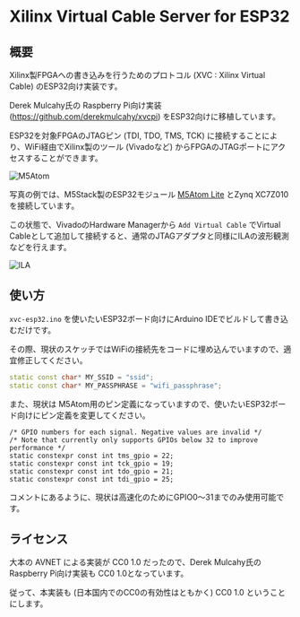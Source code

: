 # Xilinx Virtual Cable Server for ESP32

## 概要

Xilinx製FPGAへの書き込みを行うためのプロトコル (XVC : Xilinx Virtual Cable) のESP32向け実装です。

Derek Mulcahy氏の Raspberry Pi向け実装(https://github.com/derekmulcahy/xvcpi) をESP32向けに移植しています。

ESP32を対象FPGAのJTAGピン (TDI, TDO, TMS, TCK) に接続することにより、WiFi経由でXilinx製のツール (Vivadoなど) からFPGAのJTAGポートにアクセスすることができます。

![M5Atom](picture.jpg)

写真の例では、M5Stack製のESP32モジュール [M5Atom Lite](https://docs.m5stack.com/#/en/core/atom_lite) とZynq XC7Z010を接続しています。

この状態で、VivadoのHardware Managerから `Add Virtual Cable` でVirtual Cableとして追加して接続すると、通常のJTAGアダプタと同様にILAの波形観測などを行えます。

![ILA](vivado_ila.png)

## 使い方

`xvc-esp32.ino` を使いたいESP32ボード向けにArduino IDEでビルドして書き込むだけです。

その際、現状のスケッチではWiFiの接続先をコードに埋め込んでいますので、適宜修正してください。

```c++
static const char* MY_SSID = "ssid";
static const char* MY_PASSPHRASE = "wifi_passphrase";
```

また、現状は M5Atom用のピン定義になっていますので、使いたいESP32ボード向けにピン定義を変更してください。

```
/* GPIO numbers for each signal. Negative values are invalid */
/* Note that currently only supports GPIOs below 32 to improve performance */
static constexpr const int tms_gpio = 22;
static constexpr const int tck_gpio = 19;
static constexpr const int tdo_gpio = 21;
static constexpr const int tdi_gpio = 25;
```

コメントにあるように、現状は高速化のためにGPIO0～31までのみ使用可能です。


## ライセンス

大本の AVNET による実装が CC0 1.0 だったので、Derek Mulcahy氏の Raspberry Pi向け実装も CC0 1.0となっています。

従って、本実装も (日本国内でのCC0の有効性はともかく) CC0 1.0 ということにします。